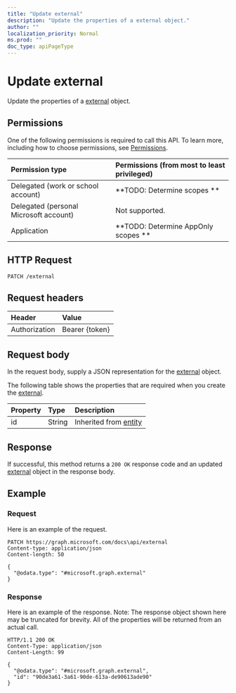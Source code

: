 ```yaml
---
title: "Update external"
description: "Update the properties of a external object."
author: ""
localization_priority: Normal
ms.prod: ""
doc_type: apiPageType
---
```


# Update external

Update the properties of a [external](../resources/external.md) object.

## Permissions
One of the following permissions is required to call this API. To learn more, including how to choose permissions, see [Permissions](/concepts/permissions-reference.md).

|Permission type|Permissions (from most to least privileged)|
|:---|:---|
|Delegated (work or school account)|**TODO: Determine scopes **|
|Delegated (personal Microsoft account)|Not supported.|
|Application|**TODO: Determine AppOnly scopes **|

## HTTP Request
<!-- {
  "blockType": "ignored"
}
-->
``` http
PATCH /external
```

## Request headers
|Header|Value|
|:---|:---|
|Authorization|Bearer {token}|

## Request body
In the request body, supply a JSON representation for the [external](../resources/external.md) object.

The following table shows the properties that are required when you create the [external](../resources/external.md).

|Property|Type|Description|
|:---|:---|:---|
|id|String| Inherited from [entity](../resources/entity.md)|



## Response
If successful, this method returns a `200 OK` response code and an updated [external](../resources/external.md) object in the response body.

## Example

### Request
Here is an example of the request.
<!-- {
  "blockType": "request",
  "name": "update_external"
}
-->
``` http
PATCH https://graph.microsoft.com/docs\api/external
Content-type: application/json
Content-length: 50

{
  "@odata.type": "#microsoft.graph.external"
}
```

### Response
Here is an example of the response. Note: The response object shown here may be truncated for brevity. All of the properties will be returned from an actual call.
<!-- {
  "blockType": "response",
  "truncated": true
}
-->
``` http
HTTP/1.1 200 OK
Content-Type: application/json
Content-Length: 99

{
  "@odata.type": "#microsoft.graph.external",
  "id": "90de3a61-3a61-90de-613a-de90613ade90"
}
```

